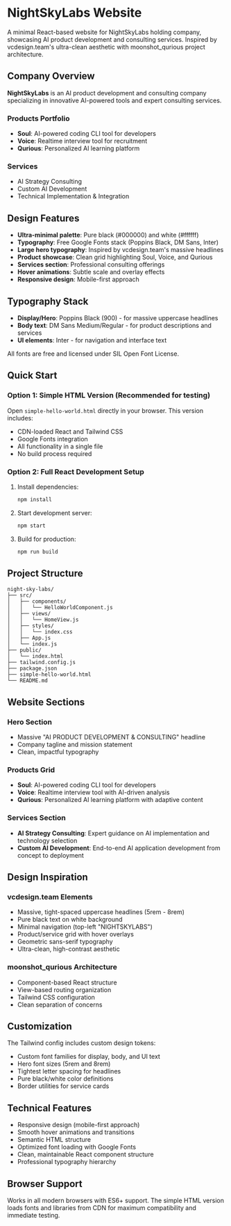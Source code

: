 # NightSkyLabs Website

A minimal React-based website for NightSkyLabs holding company, showcasing AI product development and consulting services. Inspired by vcdesign.team's ultra-clean aesthetic with moonshot_qurious project architecture.

## Company Overview

**NightSkyLabs** is an AI product development and consulting company specializing in innovative AI-powered tools and expert consulting services.

### Products Portfolio

- **Soul**: AI-powered coding CLI tool for developers
- **Voice**: Realtime interview tool for recruitment
- **Qurious**: Personalized AI learning platform

### Services

- AI Strategy Consulting
- Custom AI Development
- Technical Implementation & Integration

## Design Features

- **Ultra-minimal palette**: Pure black (#000000) and white (#ffffff)
- **Typography**: Free Google Fonts stack (Poppins Black, DM Sans, Inter)
- **Large hero typography**: Inspired by vcdesign.team's massive headlines
- **Product showcase**: Clean grid highlighting Soul, Voice, and Qurious
- **Services section**: Professional consulting offerings
- **Hover animations**: Subtle scale and overlay effects
- **Responsive design**: Mobile-first approach

## Typography Stack

- **Display/Hero**: Poppins Black (900) - for massive uppercase headlines
- **Body text**: DM Sans Medium/Regular - for product descriptions and services
- **UI elements**: Inter - for navigation and interface text

All fonts are free and licensed under SIL Open Font License.

## Quick Start

### Option 1: Simple HTML Version (Recommended for testing)
Open `simple-hello-world.html` directly in your browser. This version includes:
- CDN-loaded React and Tailwind CSS
- Google Fonts integration
- All functionality in a single file
- No build process required

### Option 2: Full React Development Setup
1. Install dependencies:
   ```bash
   npm install
   ```

2. Start development server:
   ```bash
   npm start
   ```

3. Build for production:
   ```bash
   npm run build
   ```

## Project Structure

```
night-sky-labs/
├── src/
│   ├── components/
│   │   └── HelloWorldComponent.js
│   ├── views/
│   │   └── HomeView.js
│   ├── styles/
│   │   └── index.css
│   ├── App.js
│   └── index.js
├── public/
│   └── index.html
├── tailwind.config.js
├── package.json
├── simple-hello-world.html
└── README.md
```

## Website Sections

### Hero Section
- Massive "AI PRODUCT DEVELOPMENT & CONSULTING" headline
- Company tagline and mission statement
- Clean, impactful typography

### Products Grid
- **Soul**: AI-powered coding CLI tool for developers
- **Voice**: Realtime interview tool with AI-driven analysis
- **Qurious**: Personalized AI learning platform with adaptive content

### Services Section
- **AI Strategy Consulting**: Expert guidance on AI implementation and technology selection
- **Custom AI Development**: End-to-end AI application development from concept to deployment

## Design Inspiration

### vcdesign.team Elements
- Massive, tight-spaced uppercase headlines (5rem - 8rem)
- Pure black text on white background
- Minimal navigation (top-left "NIGHTSKYLABS")
- Product/service grid with hover overlays
- Geometric sans-serif typography
- Ultra-clean, high-contrast aesthetic

### moonshot_qurious Architecture
- Component-based React structure
- View-based routing organization
- Tailwind CSS configuration
- Clean separation of concerns

## Customization

The Tailwind config includes custom design tokens:
- Custom font families for display, body, and UI text
- Hero font sizes (5rem and 8rem)
- Tightest letter spacing for headlines
- Pure black/white color definitions
- Border utilities for service cards

## Technical Features

- Responsive design (mobile-first approach)
- Smooth hover animations and transitions
- Semantic HTML structure
- Optimized font loading with Google Fonts
- Clean, maintainable React component structure
- Professional typography hierarchy

## Browser Support

Works in all modern browsers with ES6+ support. The simple HTML version loads fonts and libraries from CDN for maximum compatibility and immediate testing.